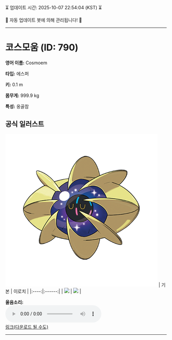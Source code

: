 
⏳ 업데이트 시간: 2025-10-07 22:54:04 (KST) ⏳

🤖 자동 업데이트 봇에 의해 관리됩니다! 🤖

---

# 코스모움 (ID: 790)
**영어 이름:** Cosmoem

**타입:** 에스퍼

**키:** 0.1 m

**몸무게:** 999.9 kg

**특성:** 옹골참

## 공식 일러스트
![](https://raw.githubusercontent.com/PokeAPI/sprites/master/sprites/pokemon/other/official-artwork/790.png)
| 기본 | 이로치 |
|:----:|:------:|
| <img src="http://play.pokemonshowdown.com/sprites/ani/cosmoem.gif" width="200"> | <img src="http://play.pokemonshowdown.com/sprites/ani-shiny/cosmoem.gif" width="200"> |

**울음소리:**<br><audio controls src="https://raw.githubusercontent.com/PokeAPI/cries/main/cries/pokemon/latest/790.ogg"></audio><br> [링크(다운로드 될 수도)](https://raw.githubusercontent.com/PokeAPI/cries/main/cries/pokemon/latest/790.ogg)


---
